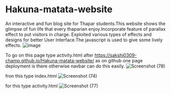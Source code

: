 # Hakuna-matata-website
An interactive and fun blog site for Thapar students.This website shows the glimpse of fun life that every thaparian enjoy.Incorporate feature of parallax effect to put visitors in charge. Exploited various types of effects and designs for better User Interface.The javascript is used to give some lively effects.
![image](https://user-images.githubusercontent.com/56508988/206379810-0204db61-4d84-4011-9e37-7329dcdb744b.png)

To go on this page type activity.html after https://sakshi0309-champ.github.io/Hakuna-matata-website/ as on github one page deployment is there otherwise navbar can do this easily.
![Screenshot (78)](https://user-images.githubusercontent.com/56508988/206380049-5db5e200-7fc4-45f7-b79d-862a8ba235b4.png)

fron this type index.html
![Screenshot (74)](https://user-images.githubusercontent.com/56508988/206380070-894008c3-27af-4259-9757-89b3227d1717.png)

for this type activity.html
![Screenshot (77)](https://user-images.githubusercontent.com/56508988/206380084-abec8270-f63e-458e-aef7-58dd8cffbbc3.png)
